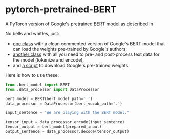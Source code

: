 # pytorch-pretrained-BERT
A PyTorch version of Google's pretrained BERT model as described in

No bells and whitles, just:
- [one class](bert_model.py) with a clean commented version of Google's BERT model that can load the weights pre-trained by Google's authors,
- [another class](data_processor.py) with all you need to pre- and post-process text data for the model (tokenize and encode),
- and [a script](download_weigths.sh) to download Google's pre-trained weights.

Here is how to use these:

```python
from .bert_model import BERT
from .data_processor import DataProcessor

bert_model = BERT(bert_model_path='.')
data_processor = DataProcessor(bert_vocab_path='.')

input_sentence = "We are playing with the BERT model."

tensor_input = data_processor.encode(input_sentence)
tensor_output = bert_model(prepared_input)
output_sentence = data_processor.decode(tensor_output)
```
